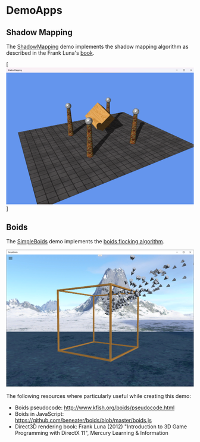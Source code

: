 # DemoApps

## Shadow Mapping

The [ShadowMapping](https://github.com/ata6502/DemoApps/tree/main/ShadowMapping) demo implements the shadow mapping algorithm as 
described in the Frank Luna's [book](https://www.amazon.ca/Introduction-3D-Game-Programming-DirectX/dp/1936420228).

[<img src="./Docs/shadows.png"/>]

## Boids

The [SimpleBoids](https://github.com/ata6502/DemoApps/tree/main/SimpleBoids) demo implements the [boids flocking algorithm](https://www.red3d.com/cwr/boids/).

[<img src="./Docs/boids.png"/>](https://www.youtube.com/watch?v=jo8467Q5foE)

The following resources where particularly useful while creating this demo:

* Boids pseudocode: http://www.kfish.org/boids/pseudocode.html
* Boids in JavaScript: https://github.com/beneater/boids/blob/master/boids.js
* Direct3D rendering book: Frank Luna (2012) "Introduction to 3D Game Programming with DirectX 11", Mercury Learning & Information

